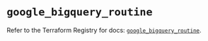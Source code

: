# `google_bigquery_routine`

Refer to the Terraform Registry for docs: [`google_bigquery_routine`](https://registry.terraform.io/providers/hashicorp/google/5.38.0/docs/resources/bigquery_routine).
